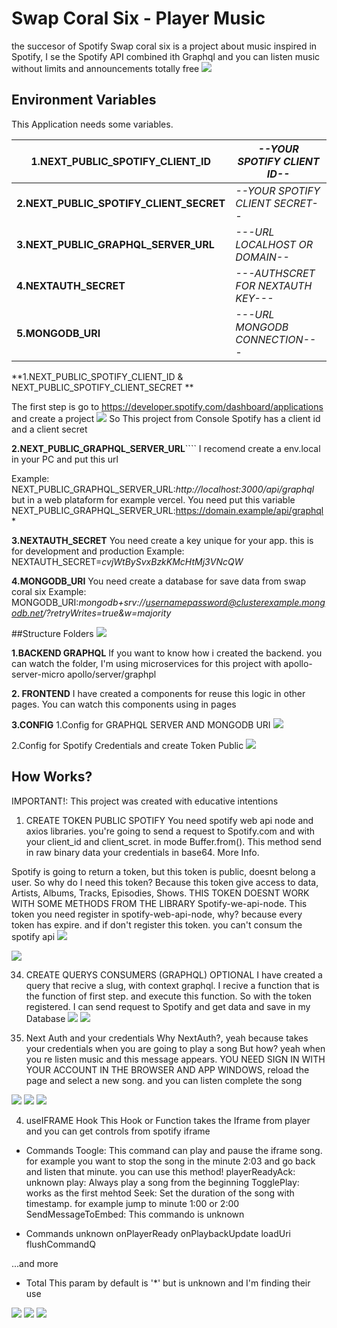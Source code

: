 # **Swap Coral Six - Player Music**

the succesor of Spotify
Swap coral six is a project about music inspired in Spotify, I se the Spotify API combined ith Graphql and you can listen music without limits and announcements totally free
![](https://res.cloudinary.com/whil/image/upload/v1662829817/swapcoralsix_s4th49.png)

## **Environment Variables**

This Application needs some variables.

| **1.NEXT_PUBLIC_SPOTIFY_CLIENT_ID**     | _--YOUR SPOTIFY CLIENT ID--_       |
| --------------------------------------- | ---------------------------------- |
| **2.NEXT_PUBLIC_SPOTIFY_CLIENT_SECRET** | _--YOUR SPOTIFY CLIENT SECRET--_   |
| **3.NEXT_PUBLIC_GRAPHQL_SERVER_URL**    | _---URL LOCALHOST OR DOMAIN--_     |
| **4.NEXTAUTH_SECRET**                   | _---AUTHSCRET FOR NEXTAUTH KEY---_ |
| **5.MONGODB_URI**                       | _---URL MONGODB CONNECTION---_     |

**1.NEXT_PUBLIC_SPOTIFY_CLIENT_ID & NEXT_PUBLIC_SPOTIFY_CLIENT_SECRET **

The first step is go to https://developer.spotify.com/dashboard/applications and create a project
![](https://res.cloudinary.com/whil/image/upload/v1668403391/SWAAAP_zz545x.png)
So This project from Console Spotify has a client id and a client secret

**2.NEXT_PUBLIC_GRAPHQL_SERVER_URL**````
I recomend create a env.local in your PC and put this url

Example:
NEXT_PUBLIC_GRAPHQL_SERVER_URL:_http://localhost:3000/api/graphql_
but in a web plataform for example vercel. You need put this variable
NEXT_PUBLIC_GRAPHQL_SERVER_URL:https://domain.example/api/graphql*

**3.NEXTAUTH_SECRET**
You need create a key unique for your app. this is for development and production
Example:
NEXTAUTH_SECRET=_cvjWtBySvxBzkKMcHtMj3VNcQW_

**4.MONGODB_URI**
You need create a database for save data from swap coral six
Example:
MONGODB_URI:_mongodb+srv://usernamepassword@clusterexample.mongodb.net/?retryWrites=true&w=majority_

##Structure Folders
![](https://res.cloudinary.com/whil/image/upload/v1668404763/FOLDERS_etamdm.png)

**1.BACKEND GRAPHQL**
If you want to know how i created the backend. you can watch the folder, I'm using microservices for this project with apollo-server-micro
apollo/server/graphpl

**2. FRONTEND**
I have created a components for reuse this logic in other pages. You can watch this components using in pages

**3.CONFIG**
1.Config for GRAPHQL SERVER AND MONGODB URI
![](https://res.cloudinary.com/whil/image/upload/v1668405185/CONNFIGG_gphkqw.png)

2.Config for Spotify Credentials and create Token Public
![](https://res.cloudinary.com/whil/image/upload/v1668405209/CONFI2_bcyfnx.png)

## How Works?

IMPORTANT!: This project was created with educative intentions

1. CREATE TOKEN PUBLIC SPOTIFY
   You need spotify web api node and axios libraries.
   you're going to send a request to Spotify.com and with your client_id and client_scret. in mode Buffer.from(). This method send in raw binary data your credentials in base64. More Info.

Spotify is going to return a token, but this token is public, doesnt belong a user. So why do I need this token? Because this token give access to data, Artists, Albums, Tracks, Episodies, Shows.
THIS TOKEN DOESNT WORK WITH SOME METHODS FROM THE LIBRARY Spotify-we-api-node.
This token you need register in spotify-web-api-node, why? because every token has expire. and if don't register this token. you can't consum the spotify api
![](https://res.cloudinary.com/whil/image/upload/v1663354333/createTokenpublic_ffb9no.png)

![](https://res.cloudinary.com/whil/image/upload/v1663355032/CREDENTIALS_h1iobw.png)

34. CREATE QUERYS CONSUMERS (GRAPHQL) OPTIONAL
    I have created a query that recive a slug, with context graphql. I recive a function that is the function of first step. and execute this function.
    So with the token registered. I can send request to Spotify and get data and save in my Database
    ![](https://res.cloudinary.com/whil/image/upload/v1663356881/QUERY_CONSUMER_rpzrtp.png)
    ![](https://res.cloudinary.com/whil/image/upload/v1663357137/GRAPHQLSERVERCONFIG_lyhho3.png)

35. Next Auth and your credentials
    Why NextAuth?, yeah because takes your credentials when you are going to play a song
    But how?
    yeah when you re listen music and this message appears. YOU NEED SIGN IN WITH YOUR ACCOUNT IN THE BROWSER AND APP WINDOWS, reload the page and select a new song. and you can listen complete the song

![](https://res.cloudinary.com/whil/image/upload/v1663358483/LOGIN_pi2rbv.png)
![](https://res.cloudinary.com/whil/image/upload/v1663358682/SIGN_IN_SPOTFY_ylcxip.png)
![](https://res.cloudinary.com/whil/image/upload/v1663358277/NEXTAUTH_zqmgqt.png)

4. useIFRAME Hook
   This Hook or Function takes the Iframe from player and you can get controls from spotify iframe

- Commands
  Toogle: This command can play and pause the iframe song. for example you want to stop the song in the minute 2:03 and go back and listen that minute. you can use this method!
  playerReadyAck: unknown
  play: Always play a song from the beginning
  TogglePlay: works as the first mehtod
  Seek: Set the duration of the song with timestamp. for example jump to minute 1:00 or 2:00
  SendMessageToEmbed: This commando is unknown

- Commands unknown
  onPlayerReady
  onPlaybackUpdate
  loadUri
  flushCommandQ

...and more

- Total
  This param by default is '\*' but is unknown and I'm finding their use

![](https://res.cloudinary.com/whil/image/upload/v1663363382/IFARME_tw730e.png)
![](https://res.cloudinary.com/whil/image/upload/v1663363496/BUTTONPLAY_k8kkbz.png)
![](https://res.cloudinary.com/whil/image/upload/v1663359108/USEIFRAME_ojy6ur.png)
